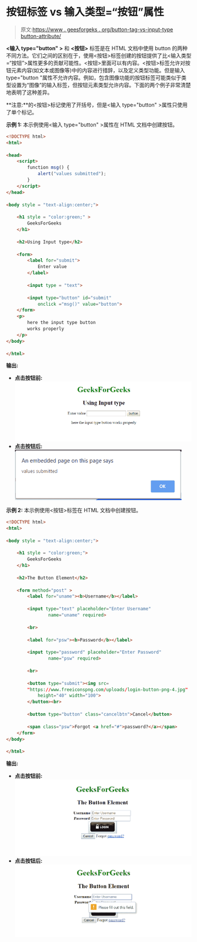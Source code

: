 # 按钮标签 vs 输入类型=“按钮”属性

> 原文:[https://www . geesforgeks . org/button-tag-vs-input-type button-attribute/](https://www.geeksforgeeks.org/button-tag-vs-input-typebutton-attribute/)

**<输入 type="button" >** 和 **<按钮>** 标签是在 HTML 文档中使用 button 的两种不同方法。它们之间的区别在于，使用<按钮>标签创建的按钮提供了比<输入类型=“按钮”>属性更多的贡献可能性。<按钮>里面可以有内容。<按钮>标签允许对按钮元素内容(如文本或图像等)中的内容进行措辞，以及定义类型功能。但是输入 type="button "属性不允许内容。例如，包含图像功能的按钮标签可能类似于类型设置为“图像”的输入标签，但按钮元素类型允许内容。下面的两个例子非常清楚地表明了这种差异。

**注意:**的<按钮>标记使用了开括号，但是<输入 type="button" >属性只使用了单个标记。

**示例 1:** 本示例使用<输入 type="button" >属性在 HTML 文档中创建按钮。

```html
<!DOCTYPE html>
<html>

<head>
    <script>
        function msg() {
            alert("values submitted");
        }
    </script>
</head>

<body style = "text-align:center;"> 

    <h1 style = "color:green;" > 
        GeeksForGeeks 
    </h1> 

    <h2>Using Input type</h2> 

    <form>
        <label for="submit">
            Enter value
        </label>

        <input type = "text">

        <input type="button" id="submit" 
            onclick ="msg()" value="button"> 
    </form> 
    <p>
        here the input type button
        works properly
    </p>
</body>

</html>                    
```

**输出:**

*   **点击按钮前:**
    ![](img/ee01a070693541670e9ab046ae56da0d.png)
*   **点击按钮后:**
    ![](img/f86ae1774d1a83610e090ecfc65e0ac0.png)

**示例 2:** 本示例使用<按钮>标签在 HTML 文档中创建按钮。

```html
<!DOCTYPE html>
<html>

<body style = "text-align:center;"> 

    <h1 style = "color:green;"> 
        GeeksForGeeks 
    </h1> 

    <h2>The Button Element</h2>

    <form method="post" >
        <label for="uname"><b>Username</b></label>

        <input type="text" placeholder="Enter Username" 
                name="uname" required>

        <br>

        <label for="psw"><b>Password</b></label>

        <input type="password" placeholder="Enter Password"
                name="psw" required>

        <br>

        <button type="submit"><img src=
        "https://www.freeiconspng.com/uploads/login-button-png-4.jpg"
            height="40" width="100">
        </button><br>

        <button type="button" class="cancelbtn">Cancel</button>

        <span class="psw">Forgot <a href="#">password?</a></span>
    </form>
</body>

</html>                    
```

**输出:**

*   **点击按钮前:**
    ![](img/a735d1e2f2213717370d7941168b1eae.png)
*   **点击按钮后:**
    ![](img/d0531823cf7125d50d4f25ad8fe37c31.png)